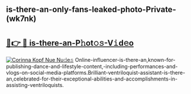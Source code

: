 ## is-there-an-only-fans​-leaked-photo​-Private-(wk7nk)


# <h2><a href="https://mediaupload.pro?title=is-there-an&ref=git">🔗👉 🔴 is-there-an-P𝚑ot𝚘𝚜-V𝚒d𝚎o</a></h2>

[![Corinna Kopf Nue Nu𝚍e𝚜](https://i.imgur.com/0qMVB7G.gif)](https://mediaupload.pro?title=is-there-an&ref=git)
Online-influencer-is-there-an,known-for-publishing-dance-and-lifestyle-content,-including-performances-and-vlogs-on-social-media-platforms.Brilliant-ventriloquist-assistant-is-there-an,celebrated-for-their-exceptional-abilities-and-accomplishments-in-assisting-ventriloquists.  